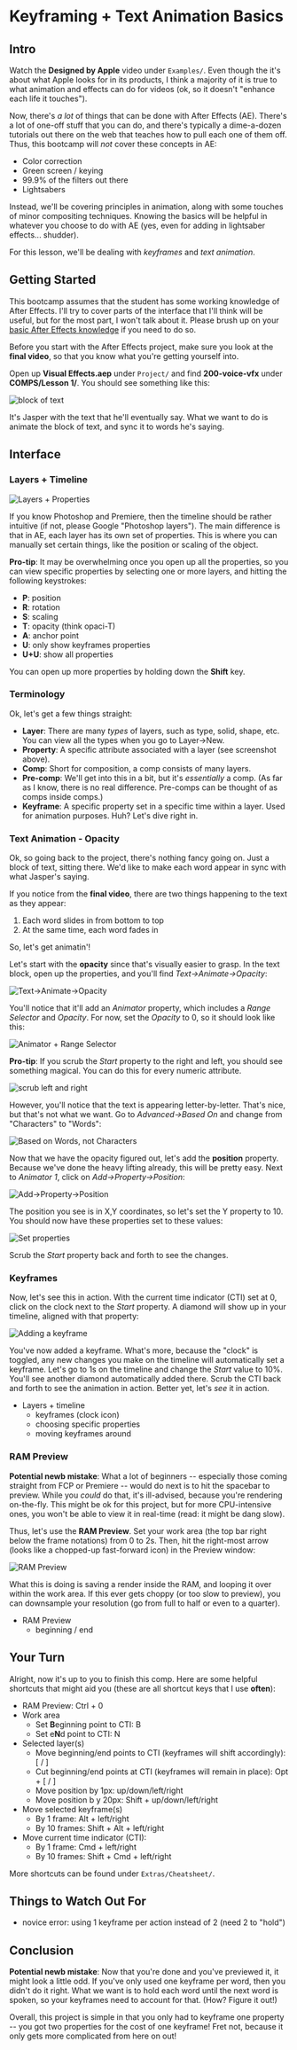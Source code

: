 
# Keyframing + Text Animation Basics

## Intro

Watch the **Designed by Apple** video under `Examples/`. Even though the it's about what Apple looks for in its products, I think a majority of it is true to what animation and effects can do for videos (ok, so it doesn't "enhance each life it touches").

Now, there's *a lot* of things that can be done with After Effects (AE). There's a lot of one-off stuff that you can do, and there's typically a dime-a-dozen tutorials out there on the web that teaches how to pull each one of them off. Thus, this bootcamp will *not* cover these concepts in AE:

- Color correction
- Green screen / keying
- 99.9% of the filters out there
- Lightsabers

Instead, we'll be covering principles in animation, along with some touches of minor compositing techniques. Knowing the basics will be helpful in whatever you choose to do with AE (yes, even for adding in lightsaber effects... shudder).

For this lesson, we'll be dealing with *keyframes* and *text animation*.

## Getting Started

This bootcamp assumes that the student has some working knowledge of After Effects. I'll try to cover parts of the interface that I'll think will be useful, but for the most part, I won't talk about it. Please brush up on your [basic After Effects knowledge][1] if you need to do so.

Before you start with the After Effects project, make sure you look at the **final video**, so that you know what you're getting yourself into.

Open up **Visual Effects.aep** under `Project/` and find **200-voice-vfx** under **COMPS/Lesson 1/**. You should see something like this:

![][image-1]

It's Jasper with the text that he'll eventually say. What we want to do is animate the block of text, and sync it to words he's saying.

## Interface

### Layers + Timeline

![][image-2]

If you know Photoshop and Premiere, then the timeline should be rather intuitive (if not, please Google "Photoshop layers"). The main difference is that in AE, each layer has its own set of properties. This is where you can manually set certain things, like the position or scaling of the object. 

**Pro-tip**: It may be overwhelming once you open up all the properties, so you can view specific properties by selecting one or more layers, and hitting the following keystrokes:

- **P**: position
- **R**: rotation
- **S**: scaling
- **T**: opacity (think opaci-T)
- **A**: anchor point
- **U**: only show keyframes properties
- **U+U**: show all properties

You can open up more properties by holding down the **Shift** key.

### Terminology

Ok, let's get a few things straight:

- **Layer**: There are many *types* of layers, such as type, solid, shape, etc. You can view all the types when you go to Layer-\>New.
- **Property**: A specific attribute associated with a layer (see screenshot above).
- **Comp**: Short for composition, a comp consists of many layers.
- **Pre-comp**: We'll get into this in a bit, but it's *essentially* a comp. (As far as I know, there is no real difference. Pre-comps can be thought of as comps inside comps.)
- **Keyframe**: A specific property set in a specific time within a layer. Used for animation purposes. Huh? Let's dive right in.

### Text Animation - Opacity

Ok, so going back to the project, there's nothing fancy going on. Just a block of text, sitting there. We'd like to make each word appear in sync with what Jasper's saying.

If you notice from the **final video**, there are two things happening to the text as they appear:

1. Each word slides in from bottom to top
2. At the same time, each word fades in

So, let's get animatin'!

Let's start with the **opacity** since that's visually easier to grasp. In the text block, open up the properties, and you'll find *Text-\>Animate-\>Opacity*:

![][image-3]

You'll notice that it'll add an *Animator* property, which includes a *Range Selector* and *Opacity*. For now, set the *Opacity* to 0, so it should look like this:

![][image-4]

**Pro-tip**: If you scrub the *Start* property to the right and left, you should see something magical. You can do this for every numeric attribute.

![][image-5]

However, you'll notice that the text is appearing letter-by-letter. That's nice, but that's not what we want. Go to *Advanced-\>Based On* and change from "Characters" to "Words":

![][image-6]

Now that we have the opacity figured out, let's add the **position** property. Because we've done the heavy lifting already, this will be pretty easy. Next to *Animator 1*, click on *Add-\>Property-\>Position*:

![][image-7]

The position you see is in X,Y coordinates, so let's set the Y property to 10. You should now have these properties set to these values:

![][image-8]

Scrub the *Start* property back and forth to see the changes.

### Keyframes

Now, let's see this in action. With the current time indicator (CTI) set at 0, click on the clock next to the *Start* property. A diamond will show up in your timeline, aligned with that property:

![][image-9]

You've now added a keyframe. What's more, because the "clock" is toggled, any new changes you make on the timeline will automatically set a keyframe. Let's go to 1s on the timeline and change the *Start* value to 10%. You'll see another diamond automatically added there. Scrub the CTI back and forth to see the animation in action. Better yet, let's *see* it in action.

- Layers + timeline
	- keyframes (clock icon)
	- choosing specific properties
	- moving keyframes around

### RAM Preview

**Potential newb mistake**: What a lot of beginners -- especially those coming straight from FCP or Premiere -- would do next is to hit the spacebar to preview. While you *could* do that, it's ill-advised, because you're rendering on-the-fly. This might be ok for this project, but for more CPU-intensive ones, you won't be able to view it in real-time (read: it might be dang slow).

Thus, let's use the **RAM Preview**. Set your work area (the top bar right below the frame notations) from 0 to 2s. Then, hit the right-most arrow (looks like a chopped-up fast-forward icon) in the Preview window:

![][image-10]

What this is doing is saving a render inside the RAM, and looping it over within the work area. If this ever gets choppy (or too slow to preview), you can downsample your resolution (go from full to half or even to a quarter).

- RAM Preview
	- beginning / end

## Your Turn

Alright, now it's up to you to finish this comp. Here are some helpful shortcuts that might aid you (these are all shortcut keys that I use **often**):

- RAM Preview: Ctrl + 0
- Work area
	- Set **B**eginning point to CTI: B
	- Set e**N**d point to CTI: N
- Selected layer(s)
	- Move beginning/end points to CTI (keyframes will shift accordingly): \[ / \]
	- Cut beginning/end points at CTI (keyframes will remain in place): Opt + \[ / \]
	- Move position by 1px: up/down/left/right
	- Move position b y 20px: Shift + up/down/left/right
- Move selected keyframe(s)
	- By 1 frame: Alt + left/right
	- By 10 frames: Shift + Alt + left/right
- Move current time indicator (CTI):
	- By 1 frame: Cmd + left/right
	- By 10 frames: Shift + Cmd + left/right

More shortcuts can be found under `Extras/Cheatsheet/`.

## Things to Watch Out For

- novice error: using 1 keyframe per action instead of 2 (need 2 to "hold")

## Conclusion

**Potential newb mistake**: Now that you're done and you've previewed it, it might look a little odd. If you've only used one keyframe per word, then you didn't do it right. What we want is to hold each word until the next word is spoken, so your keyframes need to account for that. (How? Figure it out!)

Overall, this project is simple in that you only had to keyframe one property -- you got two properties for the cost of one keyframe! Fret not, because it only gets more complicated from here on out!

[1]:http://tv.adobe.com/watch/learn-after-effects-cs6/introducing-the-interface-and-the-workspace/

[image-1]:Assets/010-text.png "block of text"
[image-2]:Assets/020-layers.jpg "Layers + Properties"
[image-3]:Assets/100-opacity.png "Text->Animate->Opacity"
[image-4]:Assets/110-animator.png "Animator + Range Selector"
[image-5]:Assets/120-animator.jpg "scrub left and right"
[image-6]:Assets/130-words.jpg "Based on Words, not Characters"
[image-7]:Assets/140-add-position.png "Add->Property->Position"
[image-8]:Assets/150-set-properties.png "Set properties"
[image-9]:Assets/200-keyframe.jpg "Adding a keyframe"
[image-10]:Assets/210-preview.jpg "RAM Preview"
